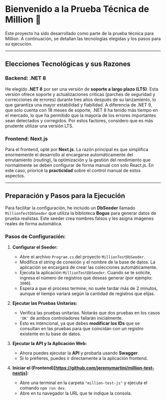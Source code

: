 # **Bienvenido a la Prueba Técnica de Million** 👋

Este proyecto ha sido desarrollado como parte de la prueba técnica para Million. A continuación, se detallan las tecnologías elegidas y los pasos para su ejecución.

---

## **Elecciones Tecnológicas y sus Razones**

### **Backend: .NET 8**

He elegido **.NET 8** por ser una versión de **soporte a largo plazo (LTS)**. Esta versión ofrece soporte y actualizaciones críticas (parches de seguridad y correcciones de errores) durante tres años después de su lanzamiento, lo que garantiza una mayor estabilidad y fiabilidad. A diferencia de .NET 9, que solo cuenta con 18 meses de soporte, .NET 8 ha tenido más tiempo en el mercado, lo que ha permitido que la mayoría de los errores importantes sean detectados y corregidos. Por estos factores, considero que es más prudente utilizar una versión LTS.

### **Frontend: Next.js**

Para el frontend, opté por **Next.js**. La razón principal es que simplifica enormemente el desarrollo al encargarse automáticamente del enrutamiento (_routing_), la optimización y la gestión del rendimiento que normalmente se deben configurar de forma manual con solo React.js. En este caso, prioricé la **practicidad** sobre el control manual de estos aspectos.

---

## **Preparación y Pasos para la Ejecución**

Para facilitar la configuración, he incluido un **DbSeeder** llamado `MillionTestDbSeeder` que utiliza la biblioteca **Bogus** para generar datos de prueba realistas. Este seeder crea nombres falsos y les asigna imágenes reales de forma automática.

### **Pasos de Configuración:**

1.  **Configurar el Seeder:**
    * Abre el archivo `Program.cs` del proyecto `MillionTestDbSeeder`.
    * Modifica el _string_ de conexión y el nombre de la base de datos. La aplicación se encargará de crear las colecciones automáticamente.
    * Ejecuta la aplicación `MillionTestDbSeeder`. Cuando se te solicite, ingresa el número de registros que deseas generar (por ejemplo: `3000`).
    * Espera a que el proceso termine; no suele tardar más de 2 minutos, aunque el tiempo variará según la cantidad de registros que elijas.

2.  **Ejecutar las Pruebas Unitarias:**
    * Verifica las pruebas unitarias. Notarás que dos pruebas en los casos `'OK'` de ambos controladores fallarán inicialmente.
    * Esto es intencional, ya que debes **modificar los IDs** que se consultan en las pruebas para que coincidan con un registro existente en tu base de datos.

3.  **Ejecutar la API y la Aplicación Web:**
    * Ahora puedes ejecutar la **API** y probarla usando **Swagger**.
    * Si lo prefieres, puedes ir directamente a la aplicación frontend.

4.  **Iniciar el (Frontend)[https://github.com/jeremymartini/million-test-nextjs]:**
    * Abre una terminal en la carpeta `"million-test-js"` y ejecuta el comando `npm run dev`.
    * Abre en tu navegador la URL que te indique la consola.
